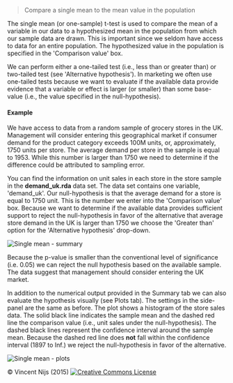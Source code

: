 > Compare a single mean to the mean value in the population

The single mean (or one-sample) t-test is used to compare the mean of a variable in our data to a hypothesized mean in the population from which our sample data are drawn. This is important since we seldom have access to data for an entire population. The hypothesized value in the population is specified in the 'Comparison value' box.

We can perform either a one-tailed test (i.e., less than or greater than) or two-tailed test (see 'Alternative hypothesis'). In marketing we often use one-tailed tests because we want to evaluate if the available data provide evidence that a variable or effect is larger (or smaller) than some base-value (i.e., the value specified in the null-hypothesis).

#### Example

We have access to data from a random sample of grocery stores in the UK. Management will consider entering this geographical market if consumer demand for the product category exceeds 100M units, or, approximately, 1750 units per store. The average demand per store in the sample is equal to 1953. While this number is larger than 1750 we need to determine if the difference could be attributed to sampling error.

You can find the information on unit sales in each store in the store sample in the __demand_uk.rda__ data set. The data set contains one variable, 'demand_uk'. Our null-hypothesis is that the average demand for a store is equal to 1750 unit. This is the number we enter into the 'Comparison value' box. Because we want to determine if the available data provides sufficient support to reject the null-hypothesis in favor of the alternative that average store demand in the UK is larger than 1750 we choose the 'Greater than' option for the 'Alternative hypothesis' drop-down.

![Single mean - summary](figures_quant/single_mean_summary.png)

Because the p-value is smaller than the conventional level of significance (i.e. 0.05) we can reject the null hypothesis based on the available sample. The data suggest that management should consider entering the UK market.

In addition to the numerical output provided in the Summary tab we can also evaluate the hypothesis visually (see Plots tab). The settings in the side-panel are the same as before. The plot shows a histogram of the store sales data. The solid black line indicates the sample mean and the dashed red line the comparison value (i.e., unit sales under the null-hypothesis). The dashed black lines represent the confidence interval around the sample mean. Because the dashed red line does __not__ fall within the confidence interval (1897 to Inf.) we reject the null-hypothesis in favor of the alternative.

![Single mean - plots](figures_quant/single_mean_plots.png)

&copy; Vincent Nijs (2015) <a rel="license" href="http://creativecommons.org/licenses/by-nc-sa/4.0/" target="_blank"><img alt="Creative Commons License" style="border-width:0" src="imgs/80x15.png" /></a>
